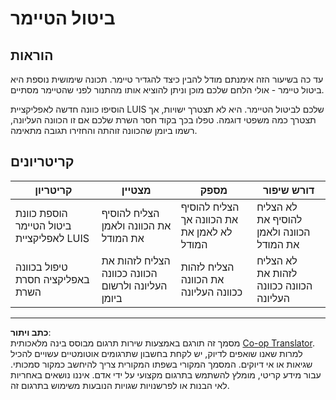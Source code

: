 <!--
CO_OP_TRANSLATOR_METADATA:
{
  "original_hash": "5a7262a0c48dfacdfe1ff91b20bf16fd",
  "translation_date": "2025-08-27T22:23:44+00:00",
  "source_file": "6-consumer/lessons/2-language-understanding/assignment.md",
  "language_code": "he"
}
-->
# ביטול הטיימר

## הוראות

עד כה בשיעור הזה אימנתם מודל להבין כיצד להגדיר טיימר. תכונה שימושית נוספת היא ביטול טיימר - אולי הלחם שלכם מוכן וניתן להוציא אותו מהתנור לפני שהטיימר מסתיים.

הוסיפו כוונה חדשה לאפליקציית LUIS שלכם לביטול הטיימר. היא לא תצטרך ישויות, אך תצטרך כמה משפטי דוגמה. טפלו בכך בקוד חסר השרת שלכם אם זו הכוונה העליונה, רשמו ביומן שהכוונה זוהתה והחזירו תגובה מתאימה.

## קריטריונים

| קריטריון | מצטיין | מספק | דורש שיפור |
| -------- | ------- | ----- | ---------- |
| הוספת כוונת ביטול הטיימר לאפליקציית LUIS | הצליח להוסיף את הכוונה ולאמן את המודל | הצליח להוסיף את הכוונה אך לא לאמן את המודל | לא הצליח להוסיף את הכוונה ולאמן את המודל |
| טיפול בכוונה באפליקציה חסרת השרת | הצליח לזהות את הכוונה ככוונה העליונה ולרשום ביומן | הצליח לזהות את הכוונה ככוונה העליונה | לא הצליח לזהות את הכוונה ככוונה העליונה |

---

**כתב ויתור**:  
מסמך זה תורגם באמצעות שירות תרגום מבוסס בינה מלאכותית [Co-op Translator](https://github.com/Azure/co-op-translator). למרות שאנו שואפים לדיוק, יש לקחת בחשבון שתרגומים אוטומטיים עשויים להכיל שגיאות או אי דיוקים. המסמך המקורי בשפתו המקורית צריך להיחשב כמקור סמכותי. עבור מידע קריטי, מומלץ להשתמש בתרגום מקצועי על ידי אדם. איננו נושאים באחריות לאי הבנות או לפרשנויות שגויות הנובעות משימוש בתרגום זה.